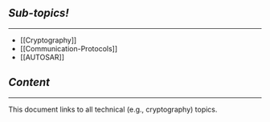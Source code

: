 ## *Sub-topics!*
---
* [[Cryptography]]
* [[Communication-Protocols]]
* [[AUTOSAR]]
## *Content*
---
This document links to all technical (e.g., cryptography) topics.
